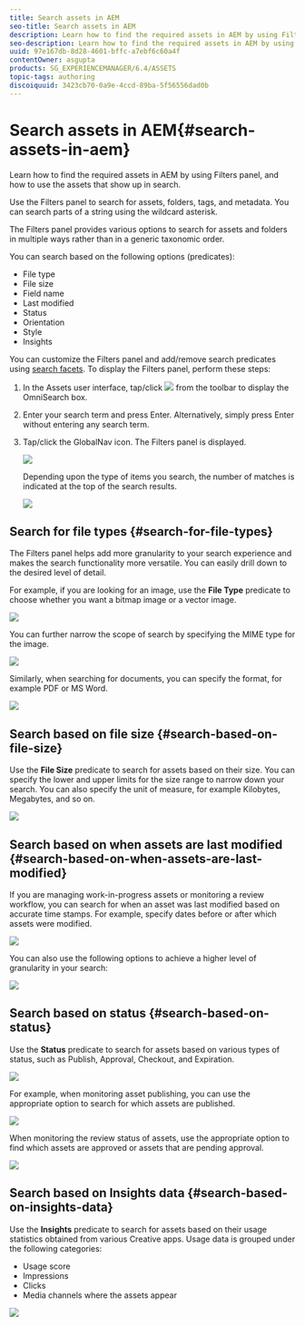 ```yaml
---
title: Search assets in AEM
seo-title: Search assets in AEM
description: Learn how to find the required assets in AEM by using Filters panel, and how to use the assets that show up in search.
seo-description: Learn how to find the required assets in AEM by using Filters panel, and how to use the assets that show up in search.
uuid: 97e167db-8d28-4601-bffc-a7ebf6c60a4f
contentOwner: asgupta
products: SG_EXPERIENCEMANAGER/6.4/ASSETS
topic-tags: authoring
discoiquuid: 3423cb70-0a9e-4ccd-89ba-5f56556dad0b
---
```


# Search assets in AEM{#search-assets-in-aem}

Learn how to find the required assets in AEM by using Filters panel, and how to use the assets that show up in search.

Use the Filters panel to search for assets, folders, tags, and metadata. You can search parts of a string using the wildcard asterisk.

The Filters panel provides various options to search for assets and folders in multiple ways rather than in a generic taxonomic order.

You can search based on the following options (predicates):

* File type
* File size
* Field name
* Last modified
* Status
* Orientation
* Style
* Insights

You can customize the Filters panel and add/remove search predicates using [search facets](../../assets/using/search-facets.md). To display the Filters panel, perform these steps:

1. In the Assets user interface, tap/click ![](assets/search_icon.png) from the toolbar to display the OmniSearch box.
1. Enter your search term and press Enter. Alternatively, simply press Enter without entering any search term. 
1. Tap/click the GlobalNav icon. The Filters panel is displayed. 

   ![](assets/filters_panel-1.png)

   Depending upon the type of items you search, the number of matches is indicated at the top of the search results.

   ![](assets/numer_of_searches.png)

## Search for file types {#search-for-file-types}

The Filters panel helps add more granularity to your search experience and makes the search functionality more versatile. You can easily drill down to the desired level of detail.

For example, if you are looking for an image, use the **File Type** predicate to choose whether you want a bitmap image or a vector image.

![](assets/image_type.png)

You can further narrow the scope of search by specifying the MIME type for the image.

![](assets/mime_type.png)

Similarly, when searching for documents, you can specify the format, for example PDF or MS Word.

![](assets/documents.png)

## Search based on file size {#search-based-on-file-size}

Use the **File Size** predicate to search for assets based on their size. You can specify the lower and upper limits for the size range to narrow down your search. You can also specify the unit of measure, for example Kilobytes, Megabytes, and so on.

![](assets/unit_of_measure.png)

## Search based on when assets are last modified {#search-based-on-when-assets-are-last-modified}

If you are managing work-in-progress assets or monitoring a review workflow, you can search for when an asset was last modified based on accurate time stamps. For example, specify dates before or after which assets were modified. 

![](assets/last_modified_dates.png)

You can also use the following options to achieve a higher level of granularity in your search: 

![](assets/timestamp.png)

## Search based on status {#search-based-on-status}

Use the **Status** predicate to search for assets based on various types of status, such as Publish, Approval, Checkout, and Expiration.

![](assets/status.png)

For example, when monitoring asset publishing, you can use the appropriate option to search for which assets are published.

![](assets/publish.png)

When monitoring the review status of assets, use the appropriate option to find which assets are approved or assets that are pending approval.

![](assets/approval.png)

## Search based on Insights data {#search-based-on-insights-data}

Use the **Insights** predicate to search for assets based on their usage statistics obtained from various Creative apps. Usage data is grouped under the following categories:

* Usage score
* Impressions
* Clicks
* Media channels where the assets appear

![](assets/insights.png)

